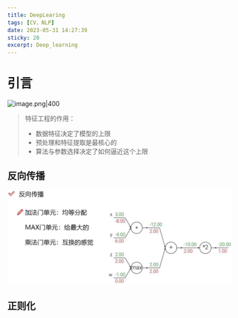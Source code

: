```yaml
---
title: DeepLearing
tags: [CV，NLP]
date: 2023-05-31 14:27:39
sticky: 20
excerpt: Deep_learning
---
```


# 引言

![image.png|400](https://s2.loli.net/2023/05/31/mlfBuXI7pt2eCic.png)

> 特征工程的作用：
> 	- 数据特征决定了模型的上限
> 	- 预处理和特征提取是最核心的
> 	- 算法与参数选择决定了如何逼近这个上限


## 反向传播

![image.png](https://raw.githubusercontent.com/Alleyf/PictureMap/main/web_icons/202307251455407.png)

## 正则化

